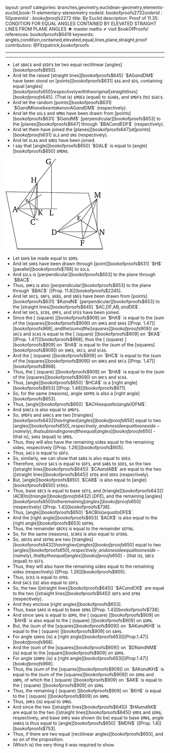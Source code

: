 layout: proof
categories: branches,geometry,euclidean-geometry,elements-euclid,book-11-elementary-stereometry
nodeid: bookofproofs$2732
orderid: 50
parentid: bookofproofs$2272
title: By Euclid
description:  Proof of 11.35: CONDITION FOR EQUAL ANGLES CONTAINED BY ELEVATED STRAIGHT LINES FROM PLANE ANGLES &#9733; master maths &#10004; visit BookOfProofs!
references: bookofproofs$6419
keywords: angles,condition,contained,elevated,equal,lines,plane,straight,proof
contributors: @Fitzpatrick,bookofproofs

---


---



* Let `$BAC$` and `$EDF$` be two equal rectilinear [angles][bookofproofs$650].
* And let the raised [straight lines][bookofproofs$645] `$AG$` and `$DM$` have been stood on [points][bookofproofs$631] `$A$` and `$D$`, containing equal [angles][bookofproofs$650] respectively with the original [straight lines][bookofproofs$645]. (That is) `$MDE$` (equal) to `$GAB$`, and `$MDF$` (to) `$GAC$`.
* And let the random [points][bookofproofs$631] `$G$` and `$M$` have been taken on `$AG$` and `$DM$` (respectively).
* And let the `$GL$` and `$MN$` have been drawn from [points][bookofproofs$631] `$G$` and `$M$` [perpendicular][bookofproofs$653] to the [planes][bookofproofs$647] through `$BAC$` and `$EDF$` (respectively).
* And let them have joined the [planes][bookofproofs$647] at [points][bookofproofs$631] `$L$` and `$N$` (respectively).
* And let `$LA$` and `$ND$` have been joined.
* I say that [angle][bookofproofs$650] `$GAL$` is equal to [angle][bookofproofs$650] `$MDN$`.

![fig35e](https://github.com/bookofproofs/bookofproofs.github.io/blob/main/_sources/_assets/images/euclid/Book11/fig35e.png?raw=true)

* Let `$AH$` be made equal to `$DM$`.
* And let `$HK$` have been drawn through [point][bookofproofs$631] `$H$` [parallel][bookofproofs$788] to `$GL$`.
* And `$GL$` is [perpendicular][bookofproofs$653] to the plane through `$BAC$`.
* Thus, `$HK$` is also [perpendicular][bookofproofs$653] to the plane through `$BAC$` [[Prop. 11.8]][bookofproofs$2245].
* And let `$KC$`, `$NF$`, `$KB$`, and `$NE$` have been drawn from [points][bookofproofs$631] `$K$` and `$N$` [perpendicular][bookofproofs$653] to the [straight lines][bookofproofs$645] `$AC$`, `$DF$`, `$AB$`, and `$DE$`.
* And let `$HC$`, `$CB$`, `$MF$`, and `$FE$` have been joined.
* Since the [ (square) ][bookofproofs$909] on `$HA$` is equal to the (sum of the [squares][bookofproofs$909]) on `$HK$` and `$KA$` [[Prop. 1.47]][bookofproofs$968], and the (sum of the [squares][bookofproofs$909]) on `$KC$` and `$CA$` is equal to the [ (square) ][bookofproofs$909] on `$KA$` [[Prop. 1.47]][bookofproofs$968], thus the [ (square) ][bookofproofs$909] on `$HA$` is equal to the (sum of the [squares][bookofproofs$909]) on `$HK$`, `$KC$`, and `$CA$`.
* And the [ (square) ][bookofproofs$909] on `$HC$` is equal to the (sum of the [squares][bookofproofs$909]) on `$HK$` and `$KC$` [[Prop. 1.47]][bookofproofs$968].
* Thus, the [ (square) ][bookofproofs$909] on `$HA$` is equal to the (sum of the [squares][bookofproofs$909]) on `$HC$` and `$CA$`.
* Thus, [angle][bookofproofs$650] `$HCA$` is a [right angle][bookofproofs$653] [[Prop. 1.48]][bookofproofs$971].
* So, for the same (reasons), angle `$DFM$` is also a [right angle][bookofproofs$653].
* Thus, [angle][bookofproofs$650] `$ACH$` is equal to (angle) `$DFM$`.
* And `$HAC$` is also equal to `$MDF$`.
* So, `$MDF$` and `$HAC$` are two [triangles][bookofproofs$6432] having two [angles][bookofproofs$650] equal to two [angles][bookofproofs$650], respectively, and one side equal to one side - (namely), that subtending one of the equal [angles][bookofproofs$650]  - (that is), `$HA$` (equal) to `$MD$`.
* Thus, they will also have the remaining sides equal to the remaining sides, respectively [[Prop. 1.26]][bookofproofs$905].
* Thus, `$AC$` is equal to `$DF$`.
* So, similarly, we can show that `$AB$` is also equal to `$DE$`.
* Therefore, since `$AC$` is equal to `$DF$`, and `$AB$` to `$DE$`, so the two ([straight lines][bookofproofs$645]) `$CA$` and `$AB$` are equal to the two ([straight lines][bookofproofs$645]) `$FD$` and `$DE$` (respectively).
* But, [angle][bookofproofs$650] `$CAB$` is also equal to [angle][bookofproofs$650] `$FDE$`.
* Thus, base `$BC$` is equal to base `$EF$`, and [triangle][bookofproofs$6432] ($ACB$) to [triangle][bookofproofs$6432] ($DFE$), and the remaining [angles][bookofproofs$650] to the remaining [angles][bookofproofs$650] (respectively) [[Prop. 1.4]][bookofproofs$738].
* Thus, [angle][bookofproofs$650] `$ACB$` (is) equal to `$DFE$`.
* And the [right angle][bookofproofs$653] `$ACK$` is also equal to the [right angle][bookofproofs$653] `$DFN$`.
* Thus, the remainder `$BCK$` is equal to the remainder `$EFN$`.
* So, for the same (reasons), `$CBK$` is also equal to `$FEN$`.
* So, `$BCK$` and `$EFN$` are two [triangles][bookofproofs$6432] having two [angles][bookofproofs$650] equal to two [angles][bookofproofs$650], respectively, and one side equal to one side - (namely), that by the equal [angles][bookofproofs$650] - (that is), `$BC$` (equal) to `$EF$`.
* Thus, they will also have the remaining sides equal to the remaining sides (respectively) [[Prop. 1.26]][bookofproofs$905].
* Thus, `$CK$` is equal to `$FN$`.
* And `$AC$` (is) also equal to `$DF$`.
* So, the two ([straight lines][bookofproofs$645]) `$AC$` and `$CK$` are equal to the two ([straight lines][bookofproofs$645]) `$DF$` and `$FN$` (respectively).
* And they enclose [right angles][bookofproofs$653].
* Thus, base `$AK$` is equal to base `$DN$` [[Prop. 1.4]][bookofproofs$738].
* And since `$AH$` is equal to `$DM$`, the [ (square) ][bookofproofs$909] on `$AH$` is also equal to the [ (square) ][bookofproofs$909] on `$DM$`.
* But, the (sum of the [squares][bookofproofs$909]) on `$AK$` and `$KH$` is equal to the [ (square) ][bookofproofs$909] on `$AH$`.
* For angle `$AKH$` (is) a [right angle][bookofproofs$653] [[Prop. 1.47]][bookofproofs$968].
* And the (sum of the [squares][bookofproofs$909]) on `$DN$` and `$NM$` (is) equal to the [square][bookofproofs$909] on `$DM$`.
* For angle `$DNM$` (is) a [right angle][bookofproofs$653] [[Prop. 1.47]][bookofproofs$968].
* Thus, the (sum of the [squares][bookofproofs$909]) on `$AK$` and `$KH$` is equal to the (sum of the [squares][bookofproofs$909]) on `$DN$` and `$NM$`, of which the [ (square) ][bookofproofs$909] on `$AK$` is equal to the [ (square) ][bookofproofs$909] on `$DN$`.
* Thus, the remaining [ (square) ][bookofproofs$909] on `$KH$` is equal to the [ (square) ][bookofproofs$909] on `$NM$`.
* Thus, `$HK$` (is) equal to `$MN$`.
* And since the two ([straight lines][bookofproofs$645]) `$HA$` and `$AK$` are equal to the two ([straight lines][bookofproofs$645]) `$MD$` and `$DN$`, respectively, and base `$HK$` was shown (to be) equal to base `$MN$`, angle `$HAK$` is thus equal to [angle][bookofproofs$650] `$MDN$` [[Prop. 1.8]][bookofproofs$753].
* Thus, if there are two equal [rectilinear angles][bookofproofs$650], and so on of the proposition.
* (Which is) the very thing it was required to show.
